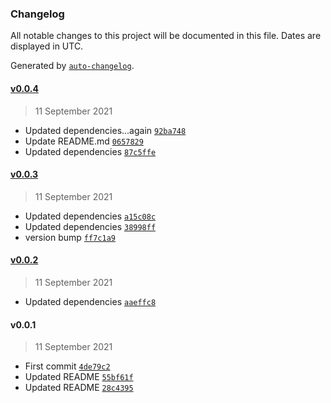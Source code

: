 ### Changelog

All notable changes to this project will be documented in this file. Dates are displayed in UTC.

Generated by [`auto-changelog`](https://github.com/CookPete/auto-changelog).

#### [v0.0.4](https://github.com/RhetTbull/photos_time_warp/compare/v0.0.3...v0.0.4)

> 11 September 2021

- Updated dependencies...again [`92ba748`](https://github.com/RhetTbull/photos_time_warp/commit/92ba7481f23aebd59e863a1efb8af40ca2711c2f)
- Update README.md [`0657829`](https://github.com/RhetTbull/photos_time_warp/commit/0657829dd9c2eb021796568eb5b9dc21179bc25d)
- Updated dependencies [`87c5ffe`](https://github.com/RhetTbull/photos_time_warp/commit/87c5ffe7371fef4753a0a6cbba1cb49085a5addf)

#### [v0.0.3](https://github.com/RhetTbull/photos_time_warp/compare/v0.0.2...v0.0.3)

> 11 September 2021

- Updated dependencies [`a15c08c`](https://github.com/RhetTbull/photos_time_warp/commit/a15c08cf122b600fc1e225003f9a97f9a77d32d6)
- Updated dependencies [`38998ff`](https://github.com/RhetTbull/photos_time_warp/commit/38998ff6742dd926ba21cc40d7fba922a0537165)
- version bump [`ff7c1a9`](https://github.com/RhetTbull/photos_time_warp/commit/ff7c1a9680468dbe08ca85d426026f46c873587c)

#### [v0.0.2](https://github.com/RhetTbull/photos_time_warp/compare/v0.0.1...v0.0.2)

> 11 September 2021

- Updated dependencies [`aaeffc8`](https://github.com/RhetTbull/photos_time_warp/commit/aaeffc871e18664b2048dc10207ce6312e252a47)

#### v0.0.1

> 11 September 2021

- First commit [`4de79c2`](https://github.com/RhetTbull/photos_time_warp/commit/4de79c2d07f21e4ccaaa4f3d223025bc228ea286)
- Updated README [`55bf61f`](https://github.com/RhetTbull/photos_time_warp/commit/55bf61f3bd3901f1b6b365445cb9bfa8f85da50d)
- Updated README [`28c4395`](https://github.com/RhetTbull/photos_time_warp/commit/28c4395b95c747e850630ad3758e70f82b3e90c0)
